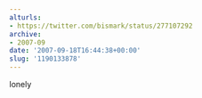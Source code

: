 ```yaml
---
alturls:
- https://twitter.com/bismark/status/277107292
archive:
- 2007-09
date: '2007-09-18T16:44:38+00:00'
slug: '1190133878'
---
```


lonely

